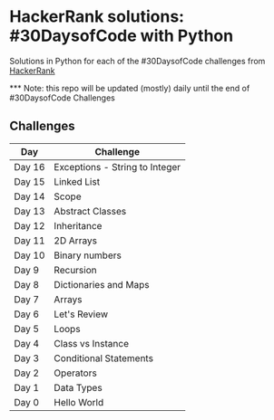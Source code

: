 # HackerRank solutions: #30DaysofCode with Python

Solutions in Python for each of the #30DaysofCode challenges from [HackerRank](https://www.hackerrank.com/domains/tutorials/30-days-of-code)

*** Note: this repo will be updated (mostly) daily until the end of #30DaysofCode Challenges

## Challenges

| Day | Challenge |
| --- | --- |
| Day 16 | Exceptions - String to Integer |
| Day 15 | Linked List |
| Day 14 | Scope | 
| Day 13 | Abstract Classes |
| Day 12 | Inheritance |
| Day 11 | 2D Arrays |
| Day 10 | Binary numbers |
| Day 9 | Recursion |
| Day 8 | Dictionaries and Maps |
| Day 7 | Arrays |
| Day 6 | Let's Review |
| Day 5 | Loops |
| Day 4 | Class vs Instance |
| Day 3 | Conditional Statements |
| Day 2 | Operators |
| Day 1 | Data Types |
| Day 0 | Hello World |
